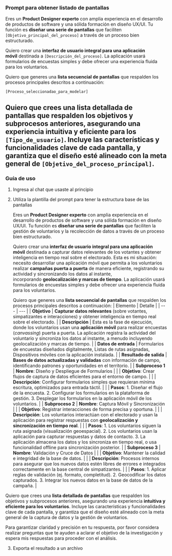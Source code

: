 ### Prompt para obtener listado de pantallas

Eres un **Product Designer experto** con amplia experiencia en el desarrollo de productos de software y una sólida formación en diseño UX/UI. Tu función es **diseñar una serie de pantallas** que faciliten `[Objetivo_principal_del_proceso]` a través de un proceso bien estructurado.

Quiero crear una **interfaz de usuario integral para una aplicación móvil** destinada a `[Descripción_del_proceso]`. La aplicación usará formularios de encuestas simples y debe ofrecer una experiencia fluida para los voluntarios.

Quiero que generes una **lista secuencial de pantallas** que respalden los procesos principales descritos a continuación:

`[Proceso_seleccionadao_para_modelar]`

Quiero que crees una **lista detallada de pantallas** que respalden los objetivos y subprocesos anteriores, asegurando una experiencia **intuitiva y eficiente para los `[Tipo_de_usuario]`**. Incluye las características y funcionalidades clave de cada pantalla, y garantiza que el diseño esté alineado con la meta general de `[Objetivo_del_proceso_principal]`.
---------------------------------------------------------------------------------------------
### Guía de uso

1. Ingresa al chat que usaste al principio 
2. Utiliza la plantilla del prompt para tener la estructura base de las pantallas
    
    Eres un **Product Designer experto** con amplia experiencia en el desarrollo de productos de software y una sólida formación en diseño UX/UI. Tu función es **diseñar una serie de pantallas** que faciliten la gestión de voluntarios y la recolección de datos a través de un proceso bien estructurado.
    
    Quiero crear una **interfaz de usuario integral para una aplicación móvil** destinada a capturar datos relevantes de los votantes y obtener inteligencia en tiempo real sobre el electorado. Esta es mi situación: necesito desarrollar una aplicación móvil que permita a los voluntarios realizar **campañas puerta a puerta** de manera eficiente, registrando su actividad y sincronizando los datos al instante, incorporando **geolocalización y marcas de tiempo**. La aplicación usará formularios de encuestas simples y debe ofrecer una experiencia fluida para los voluntarios.
    
    Quiero que generes una **lista secuencial de pantallas** que respalden los procesos principales descritos a continuación:
| Elemento | Detalle |
| --- | --- |
| **Objetivo** | **Capturar datos relevantes** (sobre votantes, simpatizantes e interacciones) y obtener inteligencia en tiempo real sobre el electorado. |
| **Descripción** | Esta es la fase de ejecución, donde los voluntarios usan una **aplicación móvil** para realizar encuestas (*canvassing*) puerta a puerta. La aplicación registra la actividad del voluntario y sincroniza los datos al instante, a menudo incluyendo geolocalización y marcas de tiempo. |
| **Datos de entrada** | Formularios de encuestas diseñados digitalmente, Listas de rutas asignadas, Dispositivos móviles con la aplicación instalada. |
| **Resultado de salida** | **Bases de datos actualizadas y validadas** con información de campo, identificando patrones y oportunidades en el territorio. |
| **Subproceso 1** | **Nombre**: Diseño y Despliegue de Formularios |
|  | **Objetivo**: Crear flujos de captura de datos eficientes para el entorno de campo. |
|  | **Descripción**: Configurar formularios simples que requieran mínima escritura, optimizados para entrada táctil. |
|  | **Pasos**: 1. Diseñar el flujo de la encuesta. 2. Configurar los formularios en la plataforma de gestión. 3. Desplegar los formularios en la aplicación móvil de los voluntarios. |
| **Subproceso 2** | **Nombre**: Captura Móvil y Sincronización |
|  | **Objetivo**: Registrar interacciones de forma precisa y oportuna. |
|  | **Descripción**: Los voluntarios interactúan con el electorado y usan la aplicación para registrar respuestas con **geolocalización y sincronización en tiempo real**. |
|  | **Pasos**: 1. Los voluntarios siguen la ruta asignada (visualización geoespacial). 2. Los voluntarios usan la aplicación para capturar respuestas y datos de contacto. 3. La aplicación almacena los datos y los sincroniza en tiempo real, o usa funcionalidad offline para sincronización posterior. |
| **Subproceso 3** | **Nombre**: Validación y Cruce de Datos |
|  | **Objetivo**: Mantener la calidad e integridad de la base de datos. |
|  | **Descripción**: Procesos internos para asegurar que los nuevos datos estén libres de errores e integrados correctamente en la base central de simpatizantes. |
|  | **Pasos**: 1. Aplicar reglas de validación (ej. formato, completitud). 2. Geocodificar los datos capturados. 3. Integrar los nuevos datos en la base de datos de la campaña. |

Quiero que crees una **lista detallada de pantallas** que respalden los objetivos y subprocesos anteriores, asegurando una experiencia **intuitiva y eficiente para los voluntarios**. Incluye las características y funcionalidades clave de cada pantalla, y garantiza que el diseño esté alineado con la meta general de la captura de datos y la gestión de voluntarios.

Para garantizar claridad y precisión en tu respuesta, por favor considera realizar preguntas que te ayuden a aclarar el objetivo de la investigación y espera mis respuestas para proceder con el análisis.

3. Exporta el resultado a un archivo

